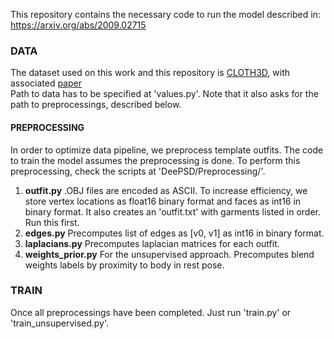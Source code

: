 This repository contains the necessary code to run the model described in:<br>
https://arxiv.org/abs/2009.02715

<h3>DATA</h3>
The dataset used on this work and this repository is <a href="http://chalearnlap.cvc.uab.es/dataset/38/description/">CLOTH3D</a>, with associated <a href="https://arxiv.org/abs/1912.02792">paper</a>
<br>
Path to data has to be specified at 'values.py'. Note that it also asks for the path to preprocessings, described below.

<h4>PREPROCESSING</h4>
In order to optimize data pipeline, we preprocess template outfits. The code to train the model assumes the preprocessing is done.
To perform this preprocessing, check the scripts at 'DeePSD/Preprocessing/'.
<ol>
  <li><b>outfit.py</b> .OBJ files are encoded as ASCII. To increase efficiency, we store vertex locations as float16 binary format and faces as int16 in binary format. It also creates an 'outfit.txt' with garments listed in order. Run this first.</li>
  <li><b>edges.py</b> Precomputes list of edges as [v0, v1] as int16 in binary format.</li>
  <li><b>laplacians.py</b> Precomputes laplacian matrices for each outfit.</li>
  <li><b>weights_prior.py</b> For the unsupervised approach. Precomputes blend weights labels by proximity to body in rest pose.</li>
</ol>

<h3>TRAIN</h3>
Once all preprocessings have been completed. Just run 'train.py' or 'train_unsupervised.py'.
